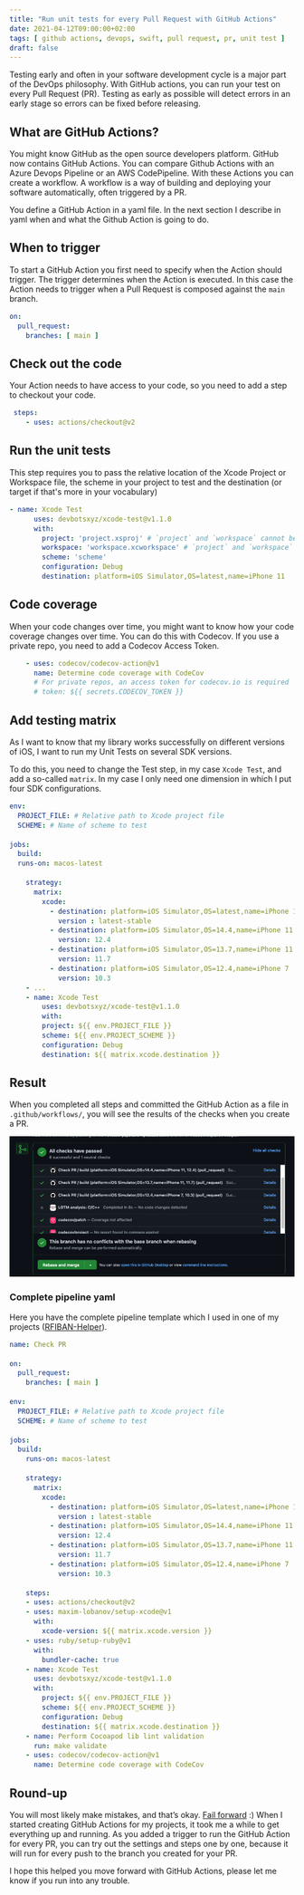 ```yaml
---
title: "Run unit tests for every Pull Request with GitHub Actions"
date: 2021-04-12T09:00:00+02:00
tags: [ github actions, devops, swift, pull request, pr, unit test ]
draft: false
---
```


Testing early and often in your software development cycle is a major part of the DevOps philosophy. With GitHub actions, you can run your test on every Pull Request (PR). Testing as early as possible will detect errors in an early stage so errors can be fixed before releasing.
 
## What are GitHub Actions?

You might know GitHub as the open source developers platform. GitHub now contains GitHub Actions. You can compare Github Actions with an Azure Devops Pipeline or an AWS CodePipeline. With these Actions you can create a workflow. A workflow is a way of building and deploying your software automatically, often triggered by a PR. 
 
You define a GitHub Action in a yaml file. In the next section I describe in yaml when and what the Github Action is going to do. 


## When to trigger

To start a GitHub Action you first need to specify when the Action should trigger. The trigger determines when the Action is executed. In this case the Action needs to trigger when a Pull Request is composed against the `main` branch.

```yaml
on:
  pull_request:
    branches: [ main ]
```

## Check out the code

Your Action needs to have access to your code, so you need to add a step to checkout your code.

```yaml
 steps:
    - uses: actions/checkout@v2
```

## Run the unit tests

This step requires you to pass the relative location of the Xcode Project or Workspace file, the scheme 
in your project to test and the destination (or target if that's more in your vocabulary)

```yaml
- name: Xcode Test
      uses: devbotsxyz/xcode-test@v1.1.0
      with:
        project: 'project.xsproj' # `project` and `workspace` cannot be used at the same time
        workspace: 'workspace.xcworkspace' # `project` and `workspace` cannot be used at the same time
        scheme: 'scheme'
        configuration: Debug
        destination: platform=iOS Simulator,OS=latest,name=iPhone 11
```

## Code coverage

When your code changes over time, you might want to know how your code coverage changes over time. You can do this with Codecov. If you use a private repo, you need to add a Codecov Access Token.

```yaml
    - uses: codecov/codecov-action@v1
      name: Determine code coverage with CodeCov
      # For private repos, an access token for codecov.io is required
      # token: ${{ secrets.CODECOV_TOKEN }}
```

## Add testing matrix

As I want to know that my library works successfully on different versions of iOS, I want to run my Unit Tests on several SDK versions.
 
To do this, you need to change the Test step, in my case `Xcode Test`, and add a so-called `matrix`. In my case I only need one dimension in which I put four SDK configurations.


```yaml
env:
  PROJECT_FILE: # Relative path to Xcode project file
  SCHEME: # Name of scheme to test

jobs:
  build:
  runs-on: macos-latest

    strategy:
      matrix: 
        xcode:
          - destination: platform=iOS Simulator,OS=latest,name=iPhone 11
            version : latest-stable
          - destination: platform=iOS Simulator,OS=14.4,name=iPhone 11
            version: 12.4
          - destination: platform=iOS Simulator,OS=13.7,name=iPhone 11
            version: 11.7
          - destination: platform=iOS Simulator,OS=12.4,name=iPhone 7
            version: 10.3
    - ...
    - name: Xcode Test
        uses: devbotsxyz/xcode-test@v1.1.0
        with:
        project: ${{ env.PROJECT_FILE }}
        scheme: ${{ env.PROJECT_SCHEME }}
        configuration: Debug
        destination: ${{ matrix.xcode.destination }}
```

## Result

When you completed all steps and committed the GitHub Action as a file in `.github/workflows/`, you will see the results of the checks when you create a PR.

![All checks green!](/20210413-validation-checks-on-pr.png)


### Complete pipeline yaml

Here you have the complete pipeline template which I used in one of my projects ([RFIBAN-Helper](https://github.com/readefries/IBAN-Helper/blob/main/.github/workflows/check-pr.yml)).

```yaml
name: Check PR

on:
  pull_request:
    branches: [ main ]

env:
  PROJECT_FILE: # Relative path to Xcode project file
  SCHEME: # Name of scheme to test

jobs:
  build:
    runs-on: macos-latest

    strategy:
      matrix: 
        xcode:
          - destination: platform=iOS Simulator,OS=latest,name=iPhone 11
            version : latest-stable
          - destination: platform=iOS Simulator,OS=14.4,name=iPhone 11
            version: 12.4
          - destination: platform=iOS Simulator,OS=13.7,name=iPhone 11
            version: 11.7
          - destination: platform=iOS Simulator,OS=12.4,name=iPhone 7
            version: 10.3
    
    steps:
    - uses: actions/checkout@v2
    - uses: maxim-lobanov/setup-xcode@v1
      with:
        xcode-version: ${{ matrix.xcode.version }}
    - uses: ruby/setup-ruby@v1
      with:
        bundler-cache: true      
    - name: Xcode Test
      uses: devbotsxyz/xcode-test@v1.1.0
      with:
        project: ${{ env.PROJECT_FILE }}
        scheme: ${{ env.PROJECT_SCHEME }}
        configuration: Debug
        destination: ${{ matrix.xcode.destination }}
    - name: Perform Cocoapod lib lint validation
      run: make validate
    - uses: codecov/codecov-action@v1
      name: Determine code coverage with CodeCov
```

## Round-up

You will most likely make mistakes, and that’s okay. [Fail forward](https://www.youtube.com/watch?v=-fIZphLpPiY) :) When I started creating GitHub Actions for my projects, it took me a while to get everything up and running. As you added a trigger to run the GitHub Action for every PR, you can try out the settings and steps one by one, because it will run for every push to the branch you created for your PR.

I hope this helped you move forward with GitHub Actions, please let me know if you run into any trouble.
